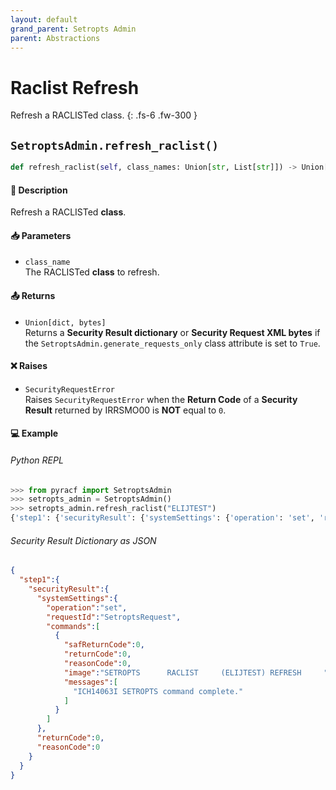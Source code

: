 ```yaml
---
layout: default
grand_parent: Setropts Admin
parent: Abstractions
---
```


# Raclist Refresh

Refresh a RACLISTed class.
{: .fs-6 .fw-300 }

## `SetroptsAdmin.refresh_raclist()`

```python
def refresh_raclist(self, class_names: Union[str, List[str]]) -> Union[dict, bytes]:
```

#### 📄 Description

Refresh a RACLISTed **class**.

#### 📥 Parameters
* `class_name`<br>
  The RACLISTed **class** to refresh.

#### 📤 Returns
* `Union[dict, bytes]`<br>
  Returns a **Security Result dictionary** or **Security Request XML bytes** if the `SetroptsAdmin.generate_requests_only` class attribute is set to `True`.

#### ❌ Raises
* `SecurityRequestError`<br>
  Raises `SecurityRequestError` when the **Return Code** of a **Security Result** returned by IRRSMO00 is **NOT** equal to `0`.

#### 💻 Example

###### Python REPL
```python
>>> from pyracf import SetroptsAdmin
>>> setropts_admin = SetroptsAdmin()
>>> setropts_admin.refresh_raclist("ELIJTEST")
{'step1': {'securityResult': {'systemSettings': {'operation': 'set', 'requestId': 'SetroptsRequest', 'commands': [{'safReturnCode': 0, 'returnCode': 0, 'reasonCode': 0, 'image': 'SETROPTS      RACLIST     (ELIJTEST) REFRESH     ', 'messages': ['ICH14063I SETROPTS command complete.']}]}, 'returnCode': 0, 'reasonCode': 0}}}
```

###### Security Result Dictionary as JSON
```json
{
  "step1":{
    "securityResult":{
      "systemSettings":{
        "operation":"set",
        "requestId":"SetroptsRequest",
        "commands":[
          {
            "safReturnCode":0,
            "returnCode":0,
            "reasonCode":0,
            "image":"SETROPTS      RACLIST     (ELIJTEST) REFRESH     ",
            "messages":[
              "ICH14063I SETROPTS command complete."
            ]
          }
        ]
      },
      "returnCode":0,
      "reasonCode":0
    }
  }
}
```